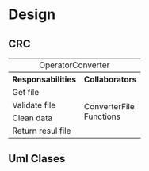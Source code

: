 # Design 

## CRC

<table>
<tr>
    <td align="center" colspan="2">
       OperatorConverter
    </td>
</tr>
<tr>
    <th>Responsabilities</th>
    <th>Collaborators</th>
</tr>
<tr>
    <td>
    Get file
    </td>
    <td rowspan="4">
    ConverterFile <br>
    Functions
    </td>
</tr>
<tr>
    <td>
    Validate file
    </td>
</tr>
<tr>
    <td>
    Clean data
    </td>
</tr>
<tr>
    <td>
      Return resul file  
    </td>
</tr>
</table>

## Uml Clases

